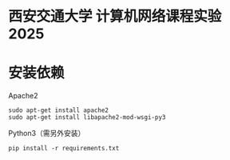 # 西安交通大学 计算机网络课程实验 2025

# 安装依赖
Apache2
```shell
sudo apt-get install apache2
sudo apt-get install libapache2-mod-wsgi-py3
```
Python3（需另外安装）
```shell
pip install -r requirements.txt
```